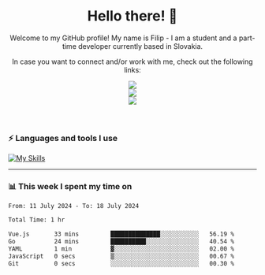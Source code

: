 <h1 align="center">  Hello there! 👋</h1>

<p align="center">Welcome to my GitHub profile! My name is Filip - I am a student and a part-time developer currently based in Slovakia.</p>
<p align="center">In case you want to connect and/or work with me, check out the following links: </p>
<div align="center">
<a href="https://www.linkedin.com/in/filip-sipos-7566b5309/">
  <img src="https://img.shields.io/badge/LinkedIn-0077B5?style=for-the-badge&logo=linkedin&logoColor=white"></img>
</a>
</br>
<a href="https://filipsipos.netlify.app">
  <img src="https://img.shields.io/badge/website-000000?style=for-the-badge&logo=About.me&logoColor=white"></img>
</a>
</br>
<a href="mailto:filip.sipos@student.leaf.academy">
  <img src="https://img.shields.io/badge/Gmail-D14836?style=for-the-badge&logo=gmail&logoColor=white"></img>
</a>
</div>

</br>
</br>

### ⚡ Languages and tools I use</h3>

[![My Skills](https://skillicons.dev/icons?i=html,css,tailwind,js,ts,vue,react,nodejs,firebase,azure,git,postman,figma&theme=dark)](https://skillicons.dev)

---

### 📊 This week I spent my time on</h3>
<!--START_SECTION:waka-->

```txt
From: 11 July 2024 - To: 18 July 2024

Total Time: 1 hr

Vue.js       33 mins         ██████████████░░░░░░░░░░░   56.19 %
Go           24 mins         ██████████░░░░░░░░░░░░░░░   40.54 %
YAML         1 min           ▓░░░░░░░░░░░░░░░░░░░░░░░░   02.00 %
JavaScript   0 secs          ▒░░░░░░░░░░░░░░░░░░░░░░░░   00.67 %
Git          0 secs          ░░░░░░░░░░░░░░░░░░░░░░░░░   00.30 %
```

<!--END_SECTION:waka-->
